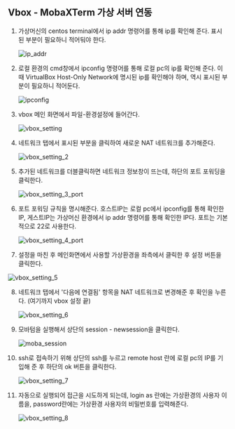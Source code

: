 ## Vbox - MobaXTerm 가상 서버 연동

1. 가상머신의 centos terminal에서 ip addr 명령어를 통해 ip를 확인해 준다. 표시 된 부분이 필요하니 적어둬야 한다.

   ![ip_addr](image/ip_addr.png)

2. 로컬 환경의 cmd창에서 ipconfig 명령어를 통해 로컬 pc의 ip를 확인해 준다. 이때 VirtualBox Host-Only Network에 명시된 ip를 확인해야 하며, 역시 표시된 부분이 필요하니 적어둔다.

   ![ipconfig](image/ipconfig.png)

3. vbox 메인 화면에서 파일-환경설정에 들어간다.

   ![vbox_setting](image/vbox_setting.png)



4. 네트워크 탭에서 표시된 부분을 클릭하여 새로운 NAT 네트워크를 추가해준다. 

   ![vbox_setting_2](image/vbox_setting_2.png)

5. 추가된 네트워크를 더블클릭하면 네트워크 정보창이 뜨는데, 하단의 포트 포워딩을 클릭한다.

   

   ![vbox_setting_3_port](image/vbox_setting_3_port.png)

6. 포트 포워딩 규칙을 명시해준다. 호스트IP는 로컬 pc에서 ipconfig를 통해 확인한 IP, 게스트IP는 가상머신 환경에서 ip addr 명령어를 통해 확인한 IP다. 포트는 기본적으로 22로 사용한다.

   ![vbox_setting_4_port](image/vbox_setting_4_port.png)

7. 설정을 마친 후 메인화면에서 사용할 가상환경을 좌측에서 클릭한 후 설정 버튼을 클릭한다.

![vbox_setting_5](image/vbox_setting_5.png)



8. 네트워크 탭에서 '다음에 연결됨' 항목을 NAT 네트워크로 변경해준 후 확인을 누른다. (여기까지 vbox 설정 끝)

   ![vbox_setting_6](image/vbox_setting_6.png)

9. 모바텀을 실행해서 상단의 session - newsession을 클릭한다.

   ![moba_session](image/moba_session.png)

10. ssh로 접속하기 위해 상단의 ssh를 누르고 remote host 란에 로컬 pc의 IP를 기입해 준 후 하단의 ok 버튼을 클릭한다.

    ![vbox_setting_7](image/vbox_setting_7.png)

11. 자동으로 실행되어 접근을 시도하게 되는데, login as 란에는 가상환경의 사용자 이름을, password란에는 가상환경 사용자의 비밀번호를 입력해준다.

    ![vbox_setting_8](image/vbox_setting_8.png)